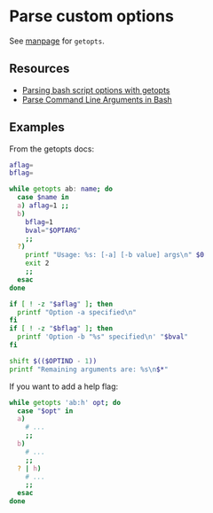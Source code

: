 # Parse custom options

See [manpage](https://www.man7.org/linux/man-pages/man1/getopts.1p.html) for `getopts`.

## Resources

- [Parsing bash script options with getopts](https://sookocheff.com/post/bash/parsing-bash-script-arguments-with-shopts/)
- [Parse Command Line Arguments in Bash](https://www.baeldung.com/linux/bash-parse-command-line-arguments)


## Examples

From the getopts docs:

```sh
aflag=
bflag=

while getopts ab: name; do
  case $name in
  a) aflag=1 ;;
  b)
    bflag=1
    bval="$OPTARG"
    ;;
  ?)
    printf "Usage: %s: [-a] [-b value] args\n" $0
    exit 2
    ;;
  esac
done

if [ ! -z "$aflag" ]; then
  printf "Option -a specified\n"
fi
if [ ! -z "$bflag" ]; then
  printf 'Option -b "%s" specified\n' "$bval"
fi

shift $(($OPTIND - 1))
printf "Remaining arguments are: %s\n$*"
```

If you want to add a help flag:

```sh
while getopts 'ab:h' opt; do
  case "$opt" in
  a)
    # ...
    ;;
  b)
    # ...
    ;;
  ? | h)
    # ...
    ;;
  esac
done
```
